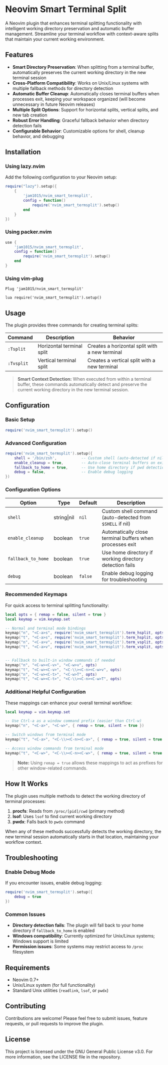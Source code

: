 # Neovim Smart Terminal Split

A Neovim plugin that enhances terminal splitting functionality with intelligent working directory preservation and automatic buffer management. Streamline your terminal workflow with context-aware splits that maintain your current working environment.

## Features

- **Smart Directory Preservation**: When splitting from a terminal buffer, automatically preserves the current working directory in the new terminal session
- **Cross-Platform Compatibility**: Works on Unix/Linux systems with multiple fallback methods for directory detection
- **Automatic Buffer Cleanup**: Automatically closes terminal buffers when processes exit, keeping your workspace organized (will become unnecessary in future Neovim releases)
- **Multiple Split Options**: Support for horizontal splits, vertical splits, and new tab creation
- **Robust Error Handling**: Graceful fallback behavior when directory detection fails
- **Configurable Behavior**: Customizable options for shell, cleanup behavior, and debugging

## Installation

### Using lazy.nvim

Add the following configuration to your Neovim setup:

```lua
require("lazy").setup({
    {
        'jam1015/nvim_smart_termsplit',
        config = function()
            require('nvim_smart_termsplit').setup()
        end
    }
})
```

### Using packer.nvim

```lua
use {
    'jam1015/nvim_smart_termsplit',
    config = function()
        require('nvim_smart_termsplit').setup()
    end
}
```

### Using vim-plug

```vim
Plug 'jam1015/nvim_smart_termsplit'

lua require('nvim_smart_termsplit').setup()
```

## Usage

The plugin provides three commands for creating terminal splits:

| Command | Description | Behavior |
|---------|-------------|----------|
| `:Tsplit` | Horizontal terminal split | Creates a horizontal split with a new terminal |
| `:Tvsplit` | Vertical terminal split | Creates a vertical split with a new terminal |


> **Smart Context Detection:** When executed from within a terminal buffer, these commands automatically detect and preserve the current working directory in the new terminal session.

## Configuration

### Basic Setup

```lua
require('nvim_smart_termsplit').setup()
```

### Advanced Configuration

```lua
require('nvim_smart_termsplit').setup({
    shell = '/bin/zsh',           -- Custom shell (auto-detected if nil)
    enable_cleanup = true,        -- Auto-close terminal buffers on exit
    fallback_to_home = true,      -- Use home directory if pwd detection fails
    debug = false,                -- Enable debug logging
})
```

### Configuration Options

| Option | Type | Default | Description |
|--------|------|---------|-------------|
| `shell` | string\|nil | `nil` | Custom shell command (auto-detected from `$SHELL` if nil) |
| `enable_cleanup` | boolean | `true` | Automatically close terminal buffers when processes exit |
| `fallback_to_home` | boolean | `true` | Use home directory if working directory detection fails |
| `debug` | boolean | `false` | Enable debug logging for troubleshooting |

### Recommended Keymaps

For quick access to terminal splitting functionality:

```lua
local opts = { remap = false, silent = true }
local keymap = vim.keymap.set

-- Normal and terminal mode bindings
keymap("n", "<C-a>s", require('nvim_smart_termsplit').term_hsplit, opts)
keymap("t", "<C-a>s", require('nvim_smart_termsplit').term_hsplit, opts)
keymap("n", "<C-a>v", require('nvim_smart_termsplit').term_vsplit, opts)
keymap("t", "<C-a>v", require('nvim_smart_termsplit').term_vsplit, opts)


-- Fallback to built-in window commands if needed
keymap("n", "<C-w><C-v>", "<C-w>v", opts)
keymap("t", "<C-w><C-v>", "<C-\\><C-n><C-w>v", opts)
keymap("n", "<C-w><C-t>", "<C-w>T", opts)
keymap("t", "<C-w><C-t>", "<C-\\><C-n><C-w>T", opts)
```

### Additional Helpful Configuration

These mappings can enhance your overall terminal workflow:

```lua
local keymap = vim.keymap.set

-- Use Ctrl-a as a window command prefix (easier than Ctrl-w)
keymap("n", "<C-a>", "<C-w>", { remap = true, silent = true })

-- Switch windows from terminal mode
keymap("t", "<C-a>", "<C-\\><C-n><C-a>", { remap = true, silent = true })

-- Access window commands from terminal mode
keymap("t", "<C-w>", "<C-\\><C-n><C-w>", { remap = true, silent = true })
```

> **Note:** Using `remap = true` allows these mappings to act as prefixes for other window-related commands.

## How It Works

The plugin uses multiple methods to detect the working directory of terminal processes:

1. **procfs**: Reads from `/proc/[pid]/cwd` (primary method)
2. **lsof**: Uses `lsof` to find current working directory
3. **pwdx**: Falls back to `pwdx` command

When any of these methods successfully detects the working directory, the new terminal session automatically starts in that location, maintaining your workflow context.

## Troubleshooting

### Enable Debug Mode

If you encounter issues, enable debug logging:

```lua
require('nvim_smart_termsplit').setup({
    debug = true
})
```

### Common Issues

- **Directory detection fails**: The plugin will fall back to your home directory if `fallback_to_home` is enabled
- **Windows compatibility**: Currently optimized for Unix/Linux systems; Windows support is limited
- **Permission issues**: Some systems may restrict access to `/proc` filesystem

## Requirements

- Neovim 0.7+
- Unix/Linux system (for full functionality)
- Standard Unix utilities (`readlink`, `lsof`, or `pwdx`)

## Contributing

Contributions are welcome! Please feel free to submit issues, feature requests, or pull requests to improve the plugin.

## License

This project is licensed under the GNU General Public License v3.0. For more information, see the LICENSE file in the repository.
